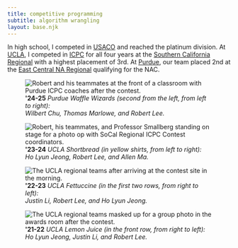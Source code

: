```yaml
---
title: competitive programming
subtitle: algorithm wrangling
layout: base.njk
---
```


In high school, I competed in [USACO](https://usaco.org/) and reached the platinum division. At [UCLA](https://icpc.uclaacm.com/), I competed in [ICPC](https://icpc.global/) for all four years at the [Southern California Regional](http://socalcontest.org/) with a highest placement of 3rd. At [Purdue](https://purduecpu.com/), our team placed 2nd at the [East Central NA Regional](https://ec.na.icpc.global/) qualifying for the NAC.

<figure>
  <picture>
    <source type="image/webp"
      sizes="
        (max-width: 1000px) 1000px,
        (max-width: 1500px) 1500px,
        100vw"
      srcset="
        /assets/img/icpc/2025-1000w.webp 1000w,
        /assets/img/icpc/2025-1500w.webp 1500w,
        /assets/img/icpc/2025.webp 2550ww"
    >
    <img
      sizes="
        (max-width: 1000px) 1000px,
        (max-width: 1500px) 1500px,
        100vw"
      srcset="
        /assets/img/icpc/2025-1000w.jpg 1000w,
        /assets/img/icpc/2025-1500w.jpg 1500w,
        /assets/img/icpc/2025.jpg 2550w"
      src="/assets/img/icpc/2025.jpg"
      alt="Robert and his teammates at the front of a classroom with Purdue ICPC coaches after the contest."
    >
  </picture>
  <figcaption>
    <b>'24-25</b>
    <i>
      Purdue Waffle Wizards (second from the left, from left to right):
      <br>
      Wilbert Chu, Thomas Marlowe, and Robert Lee.
    </i>
  </figcaption>
</figure>

<figure>
  <picture>
    <source type="image/webp"
      sizes="
        (max-width: 1000px) 1000px,
        (max-width: 1500px) 1500px,
        100vw"
      srcset="
        /assets/img/icpc/2024-1000w.webp 1000w,
        /assets/img/icpc/2024-1500w.webp 1500w,
        /assets/img/icpc/2024.webp 3000w"
    >
    <img
      sizes="
        (max-width: 1000px) 1000px,
        (max-width: 1500px) 1500px,
        100vw"
      srcset="
        /assets/img/icpc/2024-1000w.jpg 1000w,
        /assets/img/icpc/2024-1500w.jpg 1500w,
        /assets/img/icpc/2024.jpg 3000w"
      src="/assets/img/icpc/2024.jpg"
      alt="Robert, his teammates, and Professor Smallberg standing on stage for a photo op with SoCal Regional ICPC Contest coordinators."
    >
  </picture>
  <figcaption>
    <b>'23-24</b>
    <i>
      UCLA Shortbread (in yellow shirts, from left to right):
      <br>
      Ho Lyun Jeong, Robert Lee, and Allen Ma.
    </i>
  </figcaption>
</figure>

<figure>
  <picture>
    <source type="image/webp"
      sizes="
        (max-width: 1000px) 1000px,
        (max-width: 1500px) 1500px,
        100vw"
      srcset="
        /assets/img/icpc/2023-1000w.webp 1000w,
        /assets/img/icpc/2023-1500w.webp 1500w,
        /assets/img/icpc/2023.webp 3333w"
    >
    <img
      sizes="
        (max-width: 1000px) 1000px,
        (max-width: 1500px) 1500px,
        100vw"
      srcset="
        /assets/img/icpc/2023-1000w.jpg 1000w,
        /assets/img/icpc/2023-1500w.jpg 1500w,
        /assets/img/icpc/2023.jpg 3000w"
      src="/assets/img/icpc/2023.jpg"
      alt="The UCLA regional teams after arriving at the contest site in the morning."
    >
  </picture>
  <figcaption>
    <b>'22-23</b>
    <i>
      UCLA Fettuccine (in the first two rows, from right to left):
      <br>
      Justin Li, Robert Lee, and Ho Lyun Jeong.
    </i>
  </figcaption>
</figure>

<figure>
  <picture>
    <source type="image/webp"
      sizes="
        (max-width: 1000px) 1000px,
        100vw"
      srcset="
        /assets/img/icpc/2022-1000w.webp 1000w,
        /assets/img/icpc/2022.webp 1170w"
    >
    <img
      sizes="
        (max-width: 1000px) 1000px,
        100vw"
      srcset="
        /assets/img/icpc/2022-1000w.jpg 1000w,
        /assets/img/icpc/2022.jpg 1170w"
      src="/assets/img/icpc/2022.jpg"
      alt="The UCLA regional teams masked up for a group photo in the awards room after the contest."
    >
  </picture>
  <figcaption>
    <b>'21-22</b>
    <i>
      UCLA Lemon Juice (in the front row, from right to left):
      <br>
      Ho Lyun Jeong, Justin Li, and Robert Lee.
    </i>
  </figcaption>
</figure>